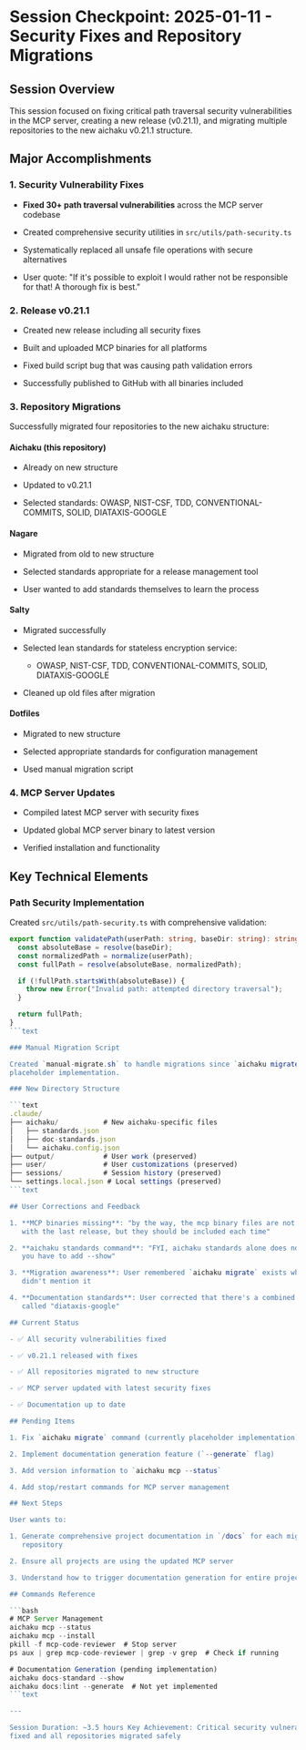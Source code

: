 # Session Checkpoint: 2025-01-11 - Security Fixes and Repository Migrations

## Session Overview

This session focused on fixing critical path traversal security vulnerabilities
in the MCP server, creating a new release (v0.21.1), and migrating multiple
repositories to the new aichaku v0.21.1 structure.

## Major Accomplishments

### 1. Security Vulnerability Fixes

- **Fixed 30+ path traversal vulnerabilities** across the MCP server codebase

- Created comprehensive security utilities in `src/utils/path-security.ts`

- Systematically replaced all unsafe file operations with secure alternatives

- User quote: "If it's possible to exploit I would rather not be responsible for
  that! A thorough fix is best."

### 2. Release v0.21.1

- Created new release including all security fixes

- Built and uploaded MCP binaries for all platforms

- Fixed build script bug that was causing path validation errors

- Successfully published to GitHub with all binaries included

### 3. Repository Migrations

Successfully migrated four repositories to the new aichaku structure:

#### Aichaku (this repository)

- Already on new structure

- Updated to v0.21.1

- Selected standards: OWASP, NIST-CSF, TDD, CONVENTIONAL-COMMITS, SOLID,
  DIATAXIS-GOOGLE

#### Nagare

- Migrated from old to new structure

- Selected standards appropriate for a release management tool

- User wanted to add standards themselves to learn the process

#### Salty

- Migrated successfully

- Selected lean standards for stateless encryption service:

  - OWASP, NIST-CSF, TDD, CONVENTIONAL-COMMITS, SOLID, DIATAXIS-GOOGLE

- Cleaned up old files after migration

#### Dotfiles

- Migrated to new structure

- Selected appropriate standards for configuration management

- Used manual migration script

### 4. MCP Server Updates

- Compiled latest MCP server with security fixes

- Updated global MCP server binary to latest version

- Verified installation and functionality

## Key Technical Elements

### Path Security Implementation

Created `src/utils/path-security.ts` with comprehensive validation:

````typescript
export function validatePath(userPath: string, baseDir: string): string {
  const absoluteBase = resolve(baseDir);
  const normalizedPath = normalize(userPath);
  const fullPath = resolve(absoluteBase, normalizedPath);

  if (!fullPath.startsWith(absoluteBase)) {
    throw new Error("Invalid path: attempted directory traversal");
  }

  return fullPath;
}
```text

### Manual Migration Script

Created `manual-migrate.sh` to handle migrations since `aichaku migrate` has
placeholder implementation.

### New Directory Structure

```text
.claude/
├── aichaku/           # New aichaku-specific files
│   ├── standards.json
│   ├── doc-standards.json
│   └── aichaku.config.json
├── output/            # User work (preserved)
├── user/              # User customizations (preserved)
├── sessions/          # Session history (preserved)
└── settings.local.json # Local settings (preserved)
```text

## User Corrections and Feedback

1. **MCP binaries missing**: "by the way, the mcp binary files are not included
   with the last release, but they should be included each time"

2. **aichaku standards command**: "FYI, aichaku standards alone does not work,
   you have to add --show"

3. **Migration awareness**: User remembered `aichaku migrate` exists when I
   didn't mention it

4. **Documentation standards**: User corrected that there's a combined standard
   called "diataxis-google"

## Current Status

- ✅ All security vulnerabilities fixed

- ✅ v0.21.1 released with fixes

- ✅ All repositories migrated to new structure

- ✅ MCP server updated with latest security fixes

- ✅ Documentation up to date

## Pending Items

1. Fix `aichaku migrate` command (currently placeholder implementation)

2. Implement documentation generation feature (`--generate` flag)

3. Add version information to `aichaku mcp --status`

4. Add stop/restart commands for MCP server management

## Next Steps

User wants to:

1. Generate comprehensive project documentation in `/docs` for each migrated
   repository

2. Ensure all projects are using the updated MCP server

3. Understand how to trigger documentation generation for entire projects

## Commands Reference

```bash
# MCP Server Management
aichaku mcp --status
aichaku mcp --install
pkill -f mcp-code-reviewer  # Stop server
ps aux | grep mcp-code-reviewer | grep -v grep  # Check if running

# Documentation Generation (pending implementation)
aichaku docs-standard --show
aichaku docs:lint --generate  # Not yet implemented
```text

---

Session Duration: ~3.5 hours Key Achievement: Critical security vulnerabilities
fixed and all repositories migrated safely
````
